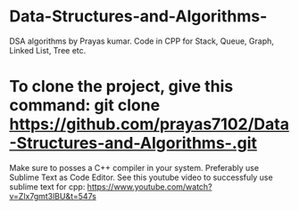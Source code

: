 # Data-Structures-and-Algorithms-
DSA algorithms by Prayas kumar. Code in CPP for Stack, Queue, Graph, Linked List, Tree etc.

# To clone the project, give this command: git clone https://github.com/prayas7102/Data-Structures-and-Algorithms-.git

Make sure to posses a C++ compiler in your system. 
Preferably use Sublime Text as Code Editor.
See this youtube video to successfuly use sublime text for cpp: https://www.youtube.com/watch?v=Zlx7gmt3lBU&t=547s
